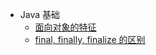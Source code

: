* Java 基础
  * [面向对象的特征](interview/面向对象的特征.md)
  * [final, finally, finalize 的区别](interview/final-finally-finalize-的区别.md)
